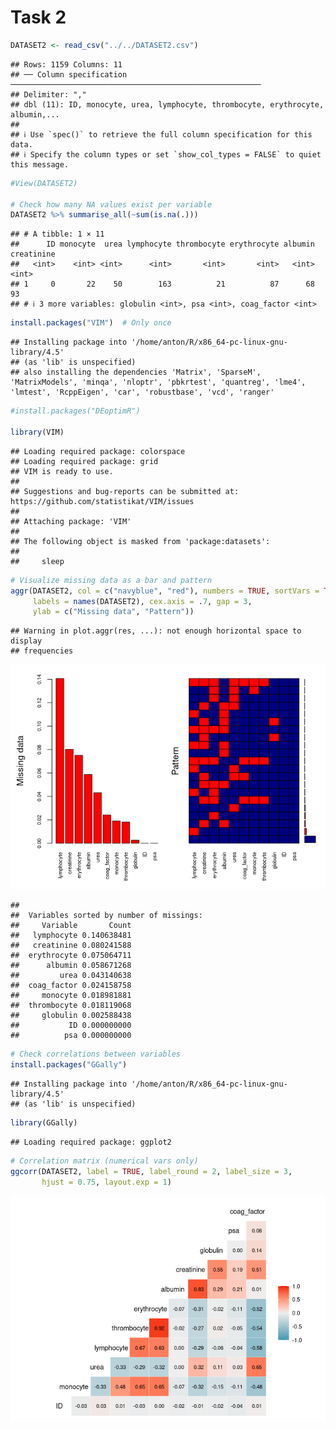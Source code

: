 Task 2
================

``` r
DATASET2 <- read_csv("../../DATASET2.csv")
```

    ## Rows: 1159 Columns: 11
    ## ── Column specification ────────────────────────────────────────────────────────
    ## Delimiter: ","
    ## dbl (11): ID, monocyte, urea, lymphocyte, thrombocyte, erythrocyte, albumin,...
    ## 
    ## ℹ Use `spec()` to retrieve the full column specification for this data.
    ## ℹ Specify the column types or set `show_col_types = FALSE` to quiet this message.

``` r
#View(DATASET2)

# Check how many NA values exist per variable
DATASET2 %>% summarise_all(~sum(is.na(.)))
```

    ## # A tibble: 1 × 11
    ##      ID monocyte  urea lymphocyte thrombocyte erythrocyte albumin creatinine
    ##   <int>    <int> <int>      <int>       <int>       <int>   <int>      <int>
    ## 1     0       22    50        163          21          87      68         93
    ## # ℹ 3 more variables: globulin <int>, psa <int>, coag_factor <int>

``` r
install.packages("VIM")  # Only once
```

    ## Installing package into '/home/anton/R/x86_64-pc-linux-gnu-library/4.5'
    ## (as 'lib' is unspecified)
    ## also installing the dependencies 'Matrix', 'SparseM', 'MatrixModels', 'minqa', 'nloptr', 'pbkrtest', 'quantreg', 'lme4', 'lmtest', 'RcppEigen', 'car', 'robustbase', 'vcd', 'ranger'

``` r
#install.packages("DEoptimR")

library(VIM)
```

    ## Loading required package: colorspace
    ## Loading required package: grid
    ## VIM is ready to use.
    ## 
    ## Suggestions and bug-reports can be submitted at: https://github.com/statistikat/VIM/issues
    ## 
    ## Attaching package: 'VIM'
    ## 
    ## The following object is masked from 'package:datasets':
    ## 
    ##     sleep

``` r
# Visualize missing data as a bar and pattern
aggr(DATASET2, col = c("navyblue", "red"), numbers = TRUE, sortVars = TRUE,
     labels = names(DATASET2), cex.axis = .7, gap = 3, 
     ylab = c("Missing data", "Pattern"))
```

    ## Warning in plot.aggr(res, ...): not enough horizontal space to display
    ## frequencies

![](task2_files/figure-gfm/unnamed-chunk-1-1.png)<!-- -->

    ## 
    ##  Variables sorted by number of missings: 
    ##     Variable       Count
    ##   lymphocyte 0.140638481
    ##   creatinine 0.080241588
    ##  erythrocyte 0.075064711
    ##      albumin 0.058671268
    ##         urea 0.043140638
    ##  coag_factor 0.024158758
    ##     monocyte 0.018981881
    ##  thrombocyte 0.018119068
    ##     globulin 0.002588438
    ##           ID 0.000000000
    ##          psa 0.000000000

``` r
# Check correlations between variables
install.packages("GGally")
```

    ## Installing package into '/home/anton/R/x86_64-pc-linux-gnu-library/4.5'
    ## (as 'lib' is unspecified)

``` r
library(GGally)
```

    ## Loading required package: ggplot2

``` r
# Correlation matrix (numerical vars only)
ggcorr(DATASET2, label = TRUE, label_round = 2, label_size = 3, 
       hjust = 0.75, layout.exp = 1)
```

![](task2_files/figure-gfm/unnamed-chunk-1-2.png)<!-- -->
